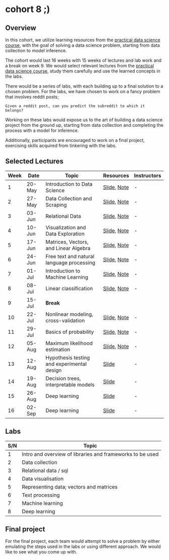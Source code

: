 # cohort 8 ;)
## Overview
In this cohort, we utilize learning resources from the [practical data science course](http://www.datasciencecourse.org/lectures/), with the goal of solving a data science problem, starting from data collection to model inference. 

The cohort would last 16 weeks with 15 weeks of lectures and lab work and a break on week 9. We would select relevant lectures from the [practical data science course](http://www.datasciencecourse.org/lectures/), study them carefully and use the learned concepts in the labs.

There would be a series of labs, with each building up to a final solution to a chosen problem. For the labs, we have chosen to work on a fancy problem that involves reddit posts; 

 ```
 Given a reddit post, can you predict the subreddit to which it belongs? 
 ```

Working on these labs would expose us to the art of building a data science project from the ground up, starting from data collection and completing the process with a model for inference.

Additionally, participants are encouraged to work on a final project, exercising skills acquired from tinkering with the labs.


## Selected Lectures
Week |Date |  Topic | Resources | Instructors
|---|---| ---| --- | --|
1| 20-May |  Introduction to Data Science | [Slide](http://www.datasciencecourse.org/slides/intro.pdf), [Note](http://www.datasciencecourse.org/notes/intro/) | -
2 |27-May | Data Collection and Scraping | [Slide](http://www.datasciencecourse.org/slides/data_collection.pdf), [Note](http://www.datasciencecourse.org/notes/data_collection/) | -
3 |03-Jun | Relational Data | [Slide](http://www.datasciencecourse.org/slides/relational_data.pdf), [Note](http://www.datasciencecourse.org/notes/relational_data/) | -
4 |10-Jun | Visualization and Data Exploration | [Slide](http://www.datasciencecourse.org/slides/visualization.pdf), [Note](http://www.datasciencecourse.org/notes/visualization/) | -
5 |17-Jun |  Matrices, Vectors, and Linear Algebra | [Slide](http://www.datasciencecourse.org/slides/matrices.pdf), [Note](http://www.datasciencecourse.org/notes/matrices/) | -
6 |24-Jun | Free text and natural language processing | [Slide](http://www.datasciencecourse.org/slides/15388_S22_Lecture_9_free_text.pdf), [Note](http://www.datasciencecourse.org/notes/free_text) | -
7 |01-Jul | Introduction to Machine Learning | [Slide](http://www.datasciencecourse.org/slides/ml_intro.pdf), [Note](http://www.datasciencecourse.org/notes/ml_intro/) |  -
8 |08-Jul | Linear classification | [Slide](http://www.datasciencecourse.org/slides/linear_classification.pdf), [Note](http://www.datasciencecourse.org/notes/linear_classification/)| -
9 |15-Jul | **Break**
10 |22-Jul | Nonlinear modeling, cross-validation | [Slide](http://www.datasciencecourse.org/slides/15388_S22_Lecture_14_nonlinear_modeling.pdf), [Note](http://www.datasciencecourse.org/notes/nonlinear_modeling) | -
11 |29-Jul | Basics of probability | [Slide](http://www.datasciencecourse.org/slides/15388_S22_Lecture_16_probability.pdf), [Note](http://www.datasciencecourse.org/notes/probability) | -
12 |05-Aug | Maximum likelihood estimation | [Slide](http://www.datasciencecourse.org/slides/15388_S22_Lecture_18_mle.pdf), [Note](http://www.datasciencecourse.org/notes/mle) | -
13 |12-Aug | Hypothesis testing and experimental design | [Slide](http://www.datasciencecourse.org/slides/15388_S22_Lecture_19_hypothesis_testing.pdf) | -
14 |19-Aug | Decision trees, interpretable models | [Slide](http://www.datasciencecourse.org/slides/15388_S22_Lecture_22_decision_trees.pdf) | -
15 |26-Aug | Deep learning | [Slide](http://www.datasciencecourse.org/slides/15388_S22_Lecture_23_deep_learning_preview.pdf) | -
16 |02-Sep | Deep learning  | [Slide](http://www.datasciencecourse.org/slides/15388_S22_Lecture_23_deep_learning_preview.pdf) | -




## Labs
S/N | Topic | 
|---| ---|
1| Intro and overview of libraries and frameworks to be used |
2| Data collection |
3| Relational data / sql |
4| Data visualisation |
5| Representing data; vectors and matrices |
6| Text processing |
7| Machine learning |
8| Deep learning |




## Final project
For the final project, each team would attempt to solve a problem by either emulating the steps used in the labs or using different approach. We would like to see what you come up with. 